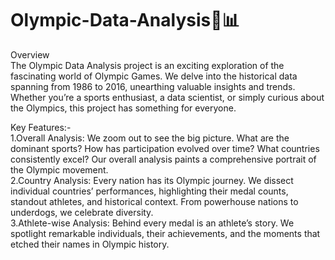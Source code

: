 # Olympic-Data-Analysis🏅📊


Overview<br>
The Olympic Data Analysis project is an exciting exploration of the fascinating world of Olympic Games. We delve into the historical data spanning from 1986 to 2016, unearthing valuable insights and trends. Whether you’re a sports enthusiast, a data scientist, or simply curious about the Olympics, this project has something for everyone.

Key Features:-<br>
1.Overall Analysis: We zoom out to see the big picture. What are the dominant sports? How has participation evolved over time? What countries consistently excel? Our overall analysis paints a comprehensive portrait of the Olympic movement.<br>
2.Country Analysis: Every nation has its Olympic journey. We dissect individual countries’ performances, highlighting their medal counts, standout athletes, and historical context. From powerhouse nations to underdogs, we celebrate diversity.<br>
3.Athlete-wise Analysis: Behind every medal is an athlete’s story. We spotlight remarkable individuals, their achievements, and the moments that etched their names in Olympic history. <br>
